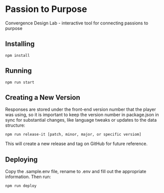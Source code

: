# Passion to Purpose

Convergence Design Lab - interactive tool for connecting passions to purpose

## Installing

```
npm install
```

## Running

```
npm run start
```

## Creating a New Version

Responses are stored under the front-end version number that the player was using, so it is important to keep the version number in package.json in sync for substantial changes, like language tweaks or updates to the data structure:

```
npm run release-it [patch, minor, major, or specific versiom]
```

This will create a new release and tag on GitHub for future reference.

## Deploying

Copy the .sample.env file, rename to .env and fill out the appropriate information. Then run:

```
npm run deploy
```
